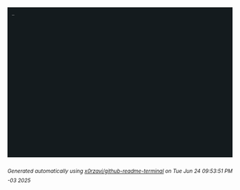 <div align="justify">
<picture>
    <source media="(prefers-color-scheme: dark)" srcset="./output.gif">
    <source media="(prefers-color-scheme: light)" srcset="./output.gif">
    <img alt="GIFOS" src="output.gif">
</picture>

<sub><i>Generated automatically using [x0rzavi/github-readme-terminal](https://github.com/x0rzavi/github-readme-terminal) on Tue Jun 24 09:53:51 PM -03 2025</i></sub>

<!-- <details>
<summary>More details</summary>

</details> -->
</div>

<!-- Image deletion URL: NONE -->